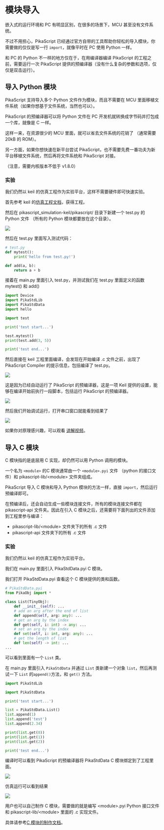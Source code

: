 # 模块导入

嵌入式的运行环境和 PC 有明显区别，在很多的场景下，MCU 甚至没有文件系统。

不过不用担心，PikaScript 已经通过官方自带的工具帮助你轻松的导入模块，你需要做的仅仅是写一行 `import`，就像平时在 PC 使用 Python 一样。

和 PC 的 Python 不一样的地方仅在于，在用编译器编译 PikaScript 的工程之前，需要运行一次 PikaScript 提供的预编译器（没有什么复杂的参数和选项，仅仅是双击运行）。

## 导入 Python 模块

PikaScript 支持导入多个 Python 文件作为模块，而且不需要在 MCU 里面移植文件系统（如果你想基于文件系统，当然也可以）。

PikaScript 的预编译器可以将 Python 文件在 PC 开发机就转换成字节码并打包成一个库，就像是 C 一样。

这样一来，在资源很少的 MCU 里面，就可以省去文件系统的花销了 （通常需要 20kB 的 ROM）。

另一方面，如果你想快速在新平台尝试 PikaScript，也不需要先费一番功夫为新平台移植文件系统，然后再将文件系统和 PikaScript 对接。

（注意，需要内核版本不低于 v1.8.0）

### 实验

我们仍然以 keil 的仿真工程作为实验平台，这样不需要硬件即可快速实验。

首先参考 keil 的[仿真工程文档](https://pikadoc.readthedocs.io/zh/latest/Keil%20%E4%BB%BF%E7%9C%9F%E5%B7%A5%E7%A8%8B.html)，获得工程。

然后在 pikascript_simulation-keil/pikascript/ 目录下新建一个 test.py 的 Python 文件 （所有的 Python 模块都要放在这个目录）。

![](assets/image-20220620175202212.png)

 然后在 test.py 里面写入测试代码：

``` python
# test.py
def mytest():
    print('hello from test.py!')

def add(a, b):
    return a + b

```

接着在 main.py 里面引入 test.py，并测试我们在 test.py 里面定义的函数 mytest() 和 add()

```python
import Device
import PikaStdLib
import PikaStdData
import hello

import test

print('test start...')

test.mytest()
print(test.add(3, 5))

print('test end...')
```

然后直接在 keil 工程里面编译，会发现在开始编译 .c 文件之前，出现了 PikaScript Compiler 的提示信息，包括编译了 test.py。

![](assets/image-20220620175646395.png)

这是因为已经自动运行了 PikaScript 的预编译器，这是一项 Keil 提供的设置，能够在编译开始前执行一段脚本，包括运行 PikaScript 的预编译器。

![](assets/image-20220620175845943.png)

然后我们开始调试运行，打开串口窗口就能看到结果了

![](assets/image-20220620175959680.png)

如果你对原理感兴趣，可以观看 [讲解视频](https://www.bilibili.com/video/BV14t4y1x7nv?spm_id_from=333.999.0.0)。

## 导入 C 模块

C 模块指的是底层用 C 实现，却仍然可以用 Python 调用的模块。

一个名为 `<module>` 的C 模块通常由一个 `<module>.pyi` 文件 （python 的接口文件）和 pikascript-lib/\<module\> 文件夹组成。

PikaScript 导入 C 模块和导入 Python 模块的方法一样，直接 `import`，然后运行预编译即可。

在预编译后，还会自动生成一些模块连接文件，所有的模块连接文件都在 pikascript-api 文件夹。因此在引入 C 模块之后，还需要将下面列出的文件添加到工程里参与编译：

- pikascript-lib/\<module\> 文件夹下的所有 .c 文件
- pikascript-api 文件夹下的所有 .c 文件

### 实验

我们仍然以 keil 的仿真工程作为实验平台。

我们在 main.py 里面引入 PikaStdData.pyi C 模块。

我们打开 PikaStdData.pyi 查看这个 C 模块提供的类和函数。

``` python
# PikaStdData.pyi
from PikaObj import *

class List(TinyObj):
    def __init__(self): ...
    # add an arg after the end of list
    def append(self, arg: any): ...
    # get an arg by the index
    def get(self, i: int) -> any: ...
    # set an arg by the index
    def set(self, i: int, arg: any): ...
    # get the length of list
    def len(self) -> int: ...
...
```

可以看到里面有一个 `List` 类。

在 main.py 里面引入 `PikaStdData` 并通过 `List` 类新建一个对象 `list`，然后再测试一下 `List` 的`append()`方法，和 `get()` 方法。

``` python
import PikaStdLib

import PikaStdData

print('test start...')

list = PikaStdData.List()
list.append(1)
list.append('test')
list.append(2.34)

print(list.get(0))
print(list.get(1))
print(list.get(2))

print('test end...')
```

编译时可以看到 PikaScript 的预编译器将 PikaStdData C 模块绑定到了工程里面。

![](assets/image-20220620191019013.png)

仿真运行可以看到结果

![](assets/image-20220620191048505.png)

用户也可以自己制作 C 模块，需要做的就是编写 \<module\>.pyi Python 接口文件和 pikascript-lib/\<module\> 里面的 .c 实现文件。

具体请参考[C 模块的制作文档](https://pikadoc.readthedocs.io/zh/latest/index_cmodule.html)。
